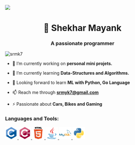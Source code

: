 <a href='#'><img width="70%" height="auto" src="https://nav43.com/wp-content/uploads/2017/08/hello-world-binary.gif" height="175px"/></a>

<h1 align="center">👋   Shekhar Mayank</h1>
<h3 align="center">  A passionate programmer</h3>

<p align="left"> <img src="https://komarev.com/ghpvc/?username=srmk7&label=Profile%20views&color=0e75b6&style=flat" alt="srmk7" /> </p>

- 🔭 I’m currently working on **personal mini projets.**

- 🌱 I’m currently learning **Data-Structures and Algorithms.**

- 💬 Looking forward to learn **ML with Python, Go Language**

- 📫 Reach me through **srmyk7@gmail.com**

- ⚡ Passionate about **Cars, Bikes and Gaming**


<h3 align="left">Languages and Tools:</h3>
<p align="left"> <a href="https://www.cprogramming.com/" target="_blank"> <img src="https://raw.githubusercontent.com/devicons/devicon/master/icons/c/c-original.svg" alt="c" width="40" height="40"/> </a> <a href="https://www.w3schools.com/cpp/" target="_blank"> <img src="https://raw.githubusercontent.com/devicons/devicon/master/icons/cplusplus/cplusplus-original.svg" alt="cplusplus" width="40" height="40"/> </a> <a href="https://www.w3.org/html/" target="_blank"> <img src="https://raw.githubusercontent.com/devicons/devicon/master/icons/html5/html5-original-wordmark.svg" alt="html5" width="40" height="40"/> </a> <a href="https://www.java.com" target="_blank"> <img src="https://raw.githubusercontent.com/devicons/devicon/master/icons/java/java-original.svg" alt="java" width="40" height="40"/> </a> <a href="https://www.mysql.com/" target="_blank"> <img src="https://raw.githubusercontent.com/devicons/devicon/master/icons/mysql/mysql-original-wordmark.svg" alt="mysql" width="40" height="40"/> </a> <a href="https://www.python.org" target="_blank"> <img src="https://raw.githubusercontent.com/devicons/devicon/master/icons/python/python-original.svg" alt="python" width="40" height="40"/> </a> </p>


